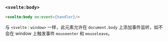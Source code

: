 ### `<svelte:body>`

```html
<svelte:body on:event={handler}/>
```

与 `<svelte：window>` 一样，此元素允许在 `document.body` 上添加事件监听，如不会在 window 上触发事件 `mouseenter` 和 `mouseleave`。
